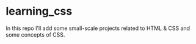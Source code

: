 # learning_css
In this repo I'll add some small-scale projects related to HTML &amp; CSS and some concepts of CSS.
